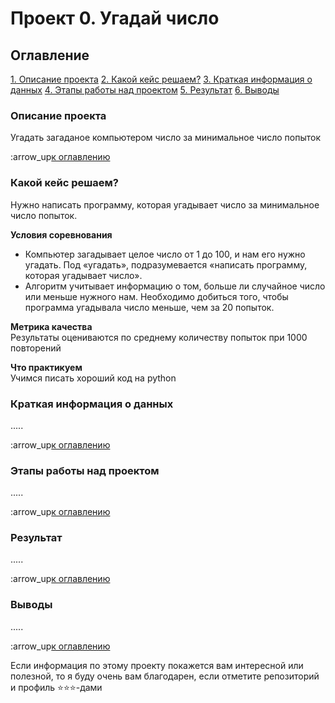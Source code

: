 # Проект 0. Угадай число

## Оглавление

[1. Описание проекта](https://github.com/WhaleTRoll/DS_skillfactory/blob/main/project_0/README.md#Описание-проекта)
[2. Какой кейс решаем?](https://github.com/WhaleTRoll/DS_skillfactory/blob/main/project_0/README.md#Какой-кейс-решаем?)
[3. Краткая информация о данных](https://github.com/WhaleTRoll/DS_skillfactory/blob/main/project_0/README.md#Краткая-информация-о-данных)
[4. Этапы работы над проектом](https://github.com/WhaleTRoll/DS_skillfactory/blob/main/project_0/README.md#Этапы-работы-над-проектом)
[5. Результат](https://github.com/WhaleTRoll/DS_skillfactory/blob/main/project_0/README.md#Результат)
[6. Выводы](https://github.com/WhaleTRoll/DS_skillfactory/blob/main/project_0/README.md#Выводы)


### Описание проекта
Угадать загаданое компьютером число за минимальное число попыток

:arrow_up[к оглавлению](https://github.com/WhaleTRoll/DS_skillfactory/blob/main/project_0/README.md#Оглавление)

### Какой кейс решаем?
Нужно написать программу, которая угадывает число за минимальное число попыток.

**Условия соревнования**
- Компьютер загадывает целое число от 1 до 100, и нам его нужно угадать. Под «угадать», подразумевается «написать программу, которая угадывает число».
- Алгоритм учитывает информацию о том, больше ли случайное число или меньше нужного нам.
Необходимо добиться того, чтобы программа угадывала число меньше, чем за 20 попыток.

**Метрика качества**     
Результаты оцениваются по среднему количеству попыток при 1000 повторений

**Что практикуем**     
Учимся писать хороший код на python

### Краткая информация о данных
.....

:arrow_up[к оглавлению](https://github.com/WhaleTRoll/DS_skillfactory/blob/main/project_0/README.md#Оглавление)

### Этапы работы над проектом
.....

:arrow_up[к оглавлению](https://github.com/WhaleTRoll/DS_skillfactory/blob/main/project_0/README.md#Оглавление)

### Результат
.....

:arrow_up[к оглавлению](https://github.com/WhaleTRoll/DS_skillfactory/blob/main/project_0/README.md#Оглавление)

### Выводы
.....

:arrow_up[к оглавлению](https://github.com/WhaleTRoll/DS_skillfactory/blob/main/project_0/README.md#Оглавление)

Если информация по этому проекту покажется вам интересной или полезной, то я буду очень вам благодарен, если отметите репозиторий и профиль ⭐️⭐️⭐️-дами